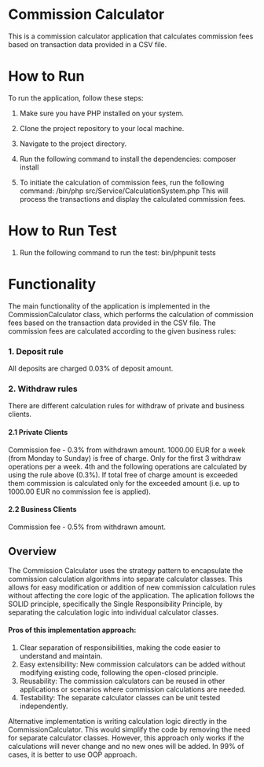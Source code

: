 # Commission Calculator
This is a commission calculator application that calculates commission fees based on transaction data provided in a CSV file.

# How to Run
To run the application, follow these steps:

1. Make sure you have PHP installed on your system.

2. Clone the project repository to your local machine.

3. Navigate to the project directory.

4. Run the following command to install the dependencies:
composer install
5. To initiate the calculation of commission fees, run the following command:
/bin/php src/Service/CalculationSystem.php
   This will process the transactions and display the calculated commission fees.


# How to Run Test
1. Run the following command to run the test:
bin/phpunit tests


# Functionality

The main functionality of the application is implemented in the CommissionCalculator class, which performs the calculation of commission fees based on the transaction data provided in the CSV file. The commission fees are calculated according to the given business rules:
### 1. Deposit rule
All deposits are charged 0.03% of deposit amount.

### 2. Withdraw rules
There are different calculation rules for withdraw of private and business clients.

#### 2.1 Private Clients

Commission fee - 0.3% from withdrawn amount.
1000.00 EUR for a week (from Monday to Sunday) is free of charge. Only for the first 3 withdraw operations per a week. 4th and the following operations are calculated by using the rule above (0.3%). If total free of charge amount is exceeded them commission is calculated only for the exceeded amount (i.e. up to 1000.00 EUR no commission fee is applied).

#### 2.2 Business Clients

Commission fee - 0.5% from withdrawn amount.

## Overview

The Commission Calculator uses the strategy pattern  to encapsulate the commission calculation algorithms into separate calculator classes. This allows for easy modification or addition of new commission calculation rules without affecting the core logic of the application. The aplication   follows the SOLID principle, specifically the Single Responsibility Principle, by separating the calculation logic into individual calculator classes.

#### Pros of this implementation approach:

1. Clear separation of responsibilities, making the code easier to understand and maintain.
2. Easy extensibility: New commission calculators can be added without modifying existing code, following the open-closed principle.
3. Reusability: The commission calculators can be reused in other applications or scenarios where commission calculations are needed.
4. Testability: The separate calculator classes can be unit tested independently.

Alternative implementation is writing calculation logic directly in the CommissionCalculator. This would simplify the code by removing the need for separate calculator classes. However, this approach only works if the calculations will never change and no new ones will be added.  In 99% of cases, it is better to use OOP approach.